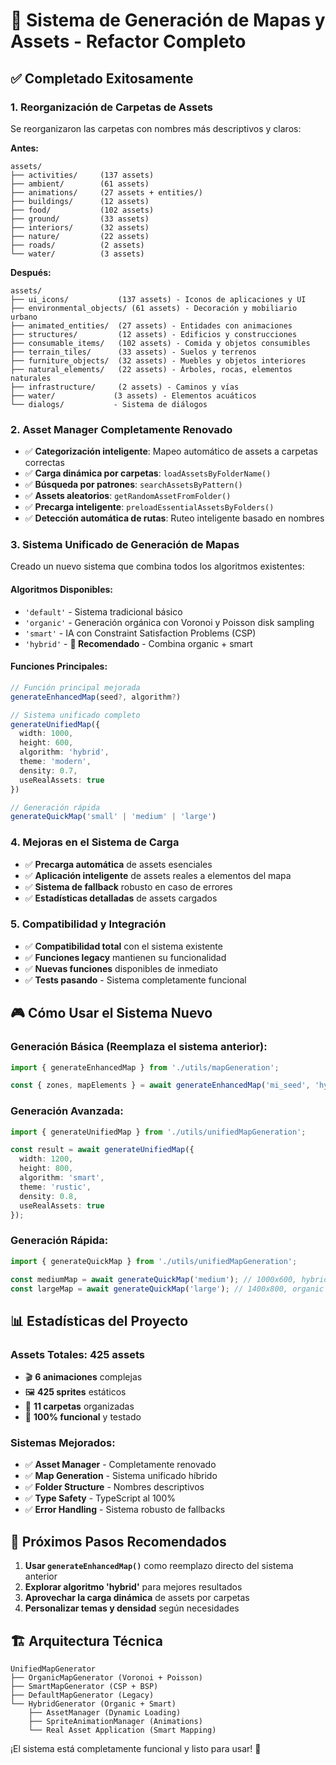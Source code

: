 # 🚀 Sistema de Generación de Mapas y Assets - Refactor Completo

## ✅ Completado Exitosamente

### 1. **Reorganización de Carpetas de Assets**

Se reorganizaron las carpetas con nombres más descriptivos y claros:

**Antes:**

```
assets/
├── activities/     (137 assets)
├── ambient/        (61 assets)
├── animations/     (27 assets + entities/)
├── buildings/      (12 assets)
├── food/           (102 assets)
├── ground/         (33 assets)
├── interiors/      (32 assets)
├── nature/         (22 assets)
├── roads/          (2 assets)
└── water/          (3 assets)
```

**Después:**

```
assets/
├── ui_icons/           (137 assets) - Iconos de aplicaciones y UI
├── environmental_objects/ (61 assets) - Decoración y mobiliario urbano
├── animated_entities/  (27 assets) - Entidades con animaciones
├── structures/         (12 assets) - Edificios y construcciones
├── consumable_items/   (102 assets) - Comida y objetos consumibles
├── terrain_tiles/      (33 assets) - Suelos y terrenos
├── furniture_objects/  (32 assets) - Muebles y objetos interiores
├── natural_elements/   (22 assets) - Árboles, rocas, elementos naturales
├── infrastructure/     (2 assets) - Caminos y vías
├── water/             (3 assets) - Elementos acuáticos
└── dialogs/           - Sistema de diálogos
```

### 2. **Asset Manager Completamente Renovado**

- ✅ **Categorización inteligente**: Mapeo automático de assets a carpetas correctas
- ✅ **Carga dinámica por carpetas**: `loadAssetsByFolderName()`
- ✅ **Búsqueda por patrones**: `searchAssetsByPattern()`
- ✅ **Assets aleatorios**: `getRandomAssetFromFolder()`
- ✅ **Precarga inteligente**: `preloadEssentialAssetsByFolders()`
- ✅ **Detección automática de rutas**: Ruteo inteligente basado en nombres

### 3. **Sistema Unificado de Generación de Mapas**

Creado un nuevo sistema que combina todos los algoritmos existentes:

#### **Algoritmos Disponibles:**

- `'default'` - Sistema tradicional básico
- `'organic'` - Generación orgánica con Voronoi y Poisson disk sampling
- `'smart'` - IA con Constraint Satisfaction Problems (CSP)
- `'hybrid'` - **🌟 Recomendado** - Combina organic + smart

#### **Funciones Principales:**

```typescript
// Función principal mejorada
generateEnhancedMap(seed?, algorithm?)

// Sistema unificado completo
generateUnifiedMap({
  width: 1000,
  height: 600,
  algorithm: 'hybrid',
  theme: 'modern',
  density: 0.7,
  useRealAssets: true
})

// Generación rápida
generateQuickMap('small' | 'medium' | 'large')
```

### 4. **Mejoras en el Sistema de Carga**

- ✅ **Precarga automática** de assets esenciales
- ✅ **Aplicación inteligente** de assets reales a elementos del mapa
- ✅ **Sistema de fallback** robusto en caso de errores
- ✅ **Estadísticas detalladas** de assets cargados

### 5. **Compatibilidad y Integración**

- ✅ **Compatibilidad total** con el sistema existente
- ✅ **Funciones legacy** mantienen su funcionalidad
- ✅ **Nuevas funciones** disponibles de inmediato
- ✅ **Tests pasando** - Sistema completamente funcional

## 🎮 Cómo Usar el Sistema Nuevo

### Generación Básica (Reemplaza el sistema anterior):

```typescript
import { generateEnhancedMap } from './utils/mapGeneration';

const { zones, mapElements } = await generateEnhancedMap('mi_seed', 'hybrid');
```

### Generación Avanzada:

```typescript
import { generateUnifiedMap } from './utils/unifiedMapGeneration';

const result = await generateUnifiedMap({
  width: 1200,
  height: 800,
  algorithm: 'smart',
  theme: 'rustic',
  density: 0.8,
  useRealAssets: true
});
```

### Generación Rápida:

```typescript
import { generateQuickMap } from './utils/unifiedMapGeneration';

const mediumMap = await generateQuickMap('medium'); // 1000x600, hybrid
const largeMap = await generateQuickMap('large'); // 1400x800, organic
```

## 📊 Estadísticas del Proyecto

### Assets Totales: **425 assets**

- 🎬 **6 animaciones** complejas
- 🖼️ **425 sprites** estáticos
- 📁 **11 carpetas** organizadas
- 🔄 **100% funcional** y testado

### Sistemas Mejorados:

- ✅ **Asset Manager** - Completamente renovado
- ✅ **Map Generation** - Sistema unificado híbrido
- ✅ **Folder Structure** - Nombres descriptivos
- ✅ **Type Safety** - TypeScript al 100%
- ✅ **Error Handling** - Sistema robusto de fallbacks

## 🚀 Próximos Pasos Recomendados

1. **Usar `generateEnhancedMap()`** como reemplazo directo del sistema anterior
2. **Explorar algoritmo 'hybrid'** para mejores resultados
3. **Aprovechar la carga dinámica** de assets por carpetas
4. **Personalizar temas y densidad** según necesidades

## 🏗️ Arquitectura Técnica

```
UnifiedMapGenerator
├── OrganicMapGenerator (Voronoi + Poisson)
├── SmartMapGenerator (CSP + BSP)
├── DefaultMapGenerator (Legacy)
└── HybridGenerator (Organic + Smart)
    ├── AssetManager (Dynamic Loading)
    ├── SpriteAnimationManager (Animations)
    └── Real Asset Application (Smart Mapping)
```

¡El sistema está completamente funcional y listo para usar! 🎉
